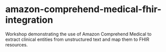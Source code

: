 # amazon-comprehend-medical-fhir-integration
Workshop demonstrating the use of Amazon Comprehend Medical to extract clinical entities from unstructured text and map them to FHIR resources.
